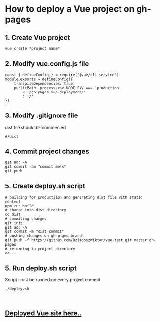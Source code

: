 # **How to deploy a Vue project on gh-pages**

## **1. Create Vue project**
     
    vue create *project name*

## **2. Modify vue.config.js file**
     
    const { defineConfig } = require('@vue/cli-service')
    module.exports = defineConfig({
        transpileDependencies: true,
        publicPath: process.env.NODE_ENV === 'production'
            ? '/gh-pages-vue-deployment/'
            : '/'
    })

## **3. Modify .gitignore file**
dist file should be commented

    #/dist

## **4. Commit project changes**

    git add -A
    git commit -am "commit mess"
    git push

## **5. Create deploy.sh script**

    # building for productiion and generating dist file with static content
    npm run build
    # change into dist directory
    cd dist
    # commiting changes
    git init
    git add -A
    git commit -m "dist commit"
    # pushing changes on gh-pages branch 
    git push -f https://github.com/DziadoszWiktor/vue-test.git master:gh-pages
    # returning to project directory
    cd ..

## **5. Run deploy.sh script**
Script must be runned on every project commit

    ./deploy.sh

<br>

## [Deployed Vue site here..](https://dziadoszwiktor.github.io/gh-pages-vue-deployment/)



